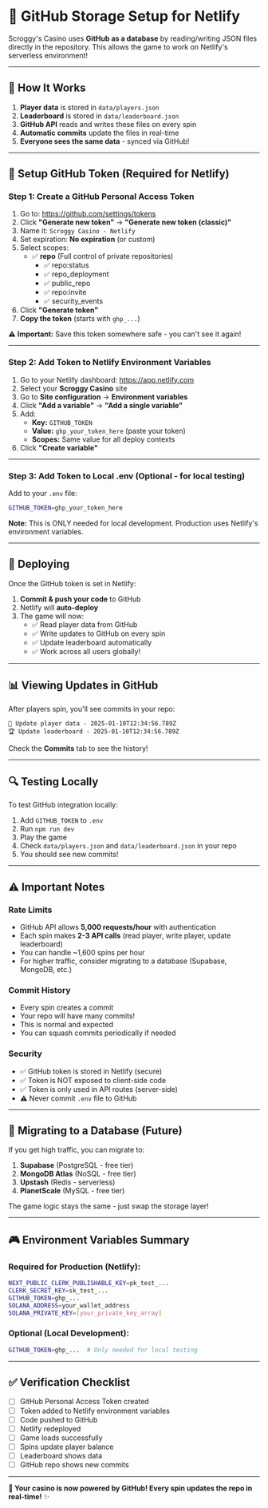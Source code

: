 # 🔧 GitHub Storage Setup for Netlify

Scroggy's Casino uses **GitHub as a database** by reading/writing JSON files directly in the repository. This allows the game to work on Netlify's serverless environment!

---

## 🎯 How It Works

1. **Player data** is stored in `data/players.json`
2. **Leaderboard** is stored in `data/leaderboard.json`
3. **GitHub API** reads and writes these files on every spin
4. **Automatic commits** update the files in real-time
5. **Everyone sees the same data** - synced via GitHub!

---

## 🔑 Setup GitHub Token (Required for Netlify)

### Step 1: Create a GitHub Personal Access Token

1. Go to: https://github.com/settings/tokens
2. Click **"Generate new token"** → **"Generate new token (classic)"**
3. Name it: `Scroggy Casino - Netlify`
4. Set expiration: **No expiration** (or custom)
5. Select scopes:
   - ✅ **repo** (Full control of private repositories)
     - ✅ repo:status
     - ✅ repo_deployment
     - ✅ public_repo
     - ✅ repo:invite
     - ✅ security_events
6. Click **"Generate token"**
7. **Copy the token** (starts with `ghp_...`)

⚠️ **Important:** Save this token somewhere safe - you can't see it again!

---

### Step 2: Add Token to Netlify Environment Variables

1. Go to your Netlify dashboard: https://app.netlify.com
2. Select your **Scroggy Casino** site
3. Go to **Site configuration** → **Environment variables**
4. Click **"Add a variable"** → **"Add a single variable"**
5. Add:
   - **Key:** `GITHUB_TOKEN`
   - **Value:** `ghp_your_token_here` (paste your token)
   - **Scopes:** Same value for all deploy contexts
6. Click **"Create variable"**

---

### Step 3: Add Token to Local .env (Optional - for local testing)

Add to your `.env` file:

```bash
GITHUB_TOKEN=ghp_your_token_here
```

**Note:** This is ONLY needed for local development. Production uses Netlify's environment variables.

---

## 🚀 Deploying

Once the GitHub token is set in Netlify:

1. **Commit & push your code** to GitHub
2. Netlify will **auto-deploy**
3. The game will now:
   - ✅ Read player data from GitHub
   - ✅ Write updates to GitHub on every spin
   - ✅ Update leaderboard automatically
   - ✅ Work across all users globally!

---

## 📊 Viewing Updates in GitHub

After players spin, you'll see commits in your repo:

```
🎰 Update player data - 2025-01-10T12:34:56.789Z
🏆 Update leaderboard - 2025-01-10T12:34:56.789Z
```

Check the **Commits** tab to see the history!

---

## 🔍 Testing Locally

To test GitHub integration locally:

1. Add `GITHUB_TOKEN` to `.env`
2. Run `npm run dev`
3. Play the game
4. Check `data/players.json` and `data/leaderboard.json` in your repo
5. You should see new commits!

---

## ⚠️ Important Notes

### Rate Limits
- GitHub API allows **5,000 requests/hour** with authentication
- Each spin makes **2-3 API calls** (read player, write player, update leaderboard)
- You can handle ~1,600 spins per hour
- For higher traffic, consider migrating to a database (Supabase, MongoDB, etc.)

### Commit History
- Every spin creates a commit
- Your repo will have many commits!
- This is normal and expected
- You can squash commits periodically if needed

### Security
- ✅ GitHub token is stored in Netlify (secure)
- ✅ Token is NOT exposed to client-side code
- ✅ Token is only used in API routes (server-side)
- ⚠️ Never commit `.env` file to GitHub

---

## 🔄 Migrating to a Database (Future)

If you get high traffic, you can migrate to:

1. **Supabase** (PostgreSQL - free tier)
2. **MongoDB Atlas** (NoSQL - free tier)
3. **Upstash** (Redis - serverless)
4. **PlanetScale** (MySQL - free tier)

The game logic stays the same - just swap the storage layer!

---

## 🎮 Environment Variables Summary

### Required for Production (Netlify):
```bash
NEXT_PUBLIC_CLERK_PUBLISHABLE_KEY=pk_test_...
CLERK_SECRET_KEY=sk_test_...
GITHUB_TOKEN=ghp_...
SOLANA_ADDRESS=your_wallet_address
SOLANA_PRIVATE_KEY=[your_private_key_array]
```

### Optional (Local Development):
```bash
GITHUB_TOKEN=ghp_...  # Only needed for local testing
```

---

## ✅ Verification Checklist

- [ ] GitHub Personal Access Token created
- [ ] Token added to Netlify environment variables
- [ ] Code pushed to GitHub
- [ ] Netlify redeployed
- [ ] Game loads successfully
- [ ] Spins update player balance
- [ ] Leaderboard shows data
- [ ] GitHub repo shows new commits

---

**🎰 Your casino is now powered by GitHub! Every spin updates the repo in real-time!** ✨

